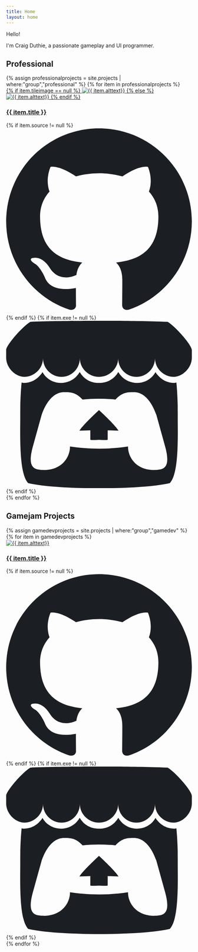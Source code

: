 ```yaml
---
title: Home
layout: home
---
```


<div class="w-full py-10 shadow bg-cover bg-center" style="background-image:url('images/aboutbackground.png');">
    <div class="container mx-auto flex">
        <div class="px-3 md:px-0 mx-auto leading-wide text-center md:text-left text-lg md:text-xl">
            <p>Hello!</p>
            <div class="pt-3 md:max-w-md">
                <p>I'm Craig Duthie, a passionate gameplay and UI programmer.</p>
            </div>
        </div>
    </div>
</div>

<div class="w-full relative pt-16">
    <div class="w-full md:container mx-auto">
    <h2 class="text-center text-3xl font-bold leading-wide uppercase">Professional</h2>
    <div>
        <div class="grid w-4/5 mx-auto md:w-full grid-cols-3 gap-10 md:gap-6 justify-center align-center pt-6 pb-10">
        {% assign professionalprojects = site.projects | where:"group","professional" %}
            {% for item in professionalprojects %}            
                <div class="flex flex-col md:flex-row col-span-3 md:col-span-1 relative">
                    <div class="w-full flex-shrink-0">
                    <a href="/projects/{{item.urlsafetitle}}" class="hover:text-blue-500">
                    {% if item.tileimage == null %}
                        <img class="rounded w-full h-full object-cover shadow" src="{{ item.image }}" alt = "{{ item.alttext}}"/>
                    {% else %}
                        <img class="rounded w-full h-full object-cover shadow" src="{{ item.tileimage }}" alt = "{{ item.alttext}}"/>
                    {% endif %}
                    </a>
                    </div>
                    <div class="absolute bg-gray-700 rounded rounded-r-none px-6 py-1" style="top:10px; right: 0px;">
                        <div class="flex items-center">
                        <h3 class="font-semibold"><a href="/projects/{{item.urlsafetitle}}" class="hover:text-blue-500">{{ item.title }}</a></h3>
                            {% if item.source != null %}
                            <a href="{{ item.source }}" class="w-5 h-5 ml-3 hover:text-blue-500">
                                <svg viewBox="0 0 1024 1024" fill="none" xmlns="http://www.w3.org/2000/svg"> <path fill-rule="evenodd" clip-rule="evenodd" d="M8 0C3.58 0 0 3.58 0 8C0 11.54 2.29 14.53 5.47 15.59C5.87 15.66 6.02 15.42 6.02 15.21C6.02 15.02 6.01 14.39 6.01 13.72C4 14.09 3.48 13.23 3.32 12.78C3.23 12.55 2.84 11.84 2.5 11.65C2.22 11.5 1.82 11.13 2.49 11.12C3.12 11.11 3.57 11.7 3.72 11.94C4.44 13.15 5.59 12.81 6.05 12.6C6.12 12.08 6.33 11.73 6.56 11.53C4.78 11.33 2.92 10.64 2.92 7.58C2.92 6.71 3.23 5.99 3.74 5.43C3.66 5.23 3.38 4.41 3.82 3.31C3.82 3.31 4.49 3.1 6.02 4.13C6.66 3.95 7.34 3.86 8.02 3.86C8.7 3.86 9.38 3.95 10.02 4.13C11.55 3.09 12.22 3.31 12.22 3.31C12.66 4.41 12.38 5.23 12.3 5.43C12.81 5.99 13.12 6.7 13.12 7.58C13.12 10.65 11.25 11.33 9.47 11.53C9.76 11.78 10.01 12.26 10.01 13.01C10.01 14.08 10 14.94 10 15.21C10 15.42 10.15 15.67 10.55 15.59C13.71 14.53 16 11.53 16 8C16 3.58 12.42 0 8 0Z" transform="scale(64)" class="fill-current" fill="#1B1F23"/> </svg>
                            </a>
                            {% endif %}
                            {% if item.exe != null %}
                            <a href="{{ item.exe }}" class="w-5 h-5 ml-3 hover:text-blue-500">
                            <svg xmlns="http://www.w3.org/2000/svg" viewBox="0 0 245.371 220.736"><path d="M31.99 1.365C21.287 7.72.2 31.945 0 38.298v10.516C0 62.144 12.46 73.86 23.773 73.86c13.584 0 24.902-11.258 24.903-24.62 0 13.362 10.93 24.62 24.515 24.62 13.586 0 24.165-11.258 24.165-24.62 0 13.362 11.622 24.62 25.207 24.62h.246c13.586 0 25.208-11.258 25.208-24.62 0 13.362 10.58 24.62 24.164 24.62 13.585 0 24.515-11.258 24.515-24.62 0 13.362 11.32 24.62 24.903 24.62 11.313 0 23.773-11.714 23.773-25.046V38.298c-.2-6.354-21.287-30.58-31.988-36.933C180.118.197 157.056-.005 122.685 0c-34.37.003-81.228.54-90.697 1.365zm65.194 66.217a28.025 28.025 0 01-4.78 6.155c-5.128 5.014-12.157 8.122-19.906 8.122a28.482 28.482 0 01-19.948-8.126c-1.858-1.82-3.27-3.766-4.563-6.032l-.006.004c-1.292 2.27-3.092 4.215-4.954 6.037a28.5 28.5 0 01-19.948 8.12c-.934 0-1.906-.258-2.692-.528-1.092 11.372-1.553 22.24-1.716 30.164l-.002.045c-.02 4.024-.04 7.333-.06 11.93.21 23.86-2.363 77.334 10.52 90.473 19.964 4.655 56.7 6.775 93.555 6.788h.006c36.854-.013 73.59-2.133 93.554-6.788 12.883-13.14 10.31-66.614 10.52-90.474-.022-4.596-.04-7.905-.06-11.93l-.003-.045c-.162-7.926-.623-18.793-1.715-30.165-.786.27-1.757.528-2.692.528a28.5 28.5 0 01-19.948-8.12c-1.862-1.822-3.662-3.766-4.955-6.037l-.006-.004c-1.294 2.266-2.705 4.213-4.563 6.032a28.48 28.48 0 01-19.947 8.125c-7.748 0-14.778-3.11-19.906-8.123a28.025 28.025 0 01-4.78-6.155 27.99 27.99 0 01-4.736 6.155 28.49 28.49 0 01-19.95 8.124c-.27 0-.54-.012-.81-.02h-.007c-.27.008-.54.02-.813.02a28.49 28.49 0 01-19.95-8.123 27.992 27.992 0 01-4.736-6.155zm-20.486 26.49l-.002.01h.015c8.113.017 15.32 0 24.25 9.746 7.028-.737 14.372-1.105 21.722-1.094h.006c7.35-.01 14.694.357 21.723 1.094 8.93-9.747 16.137-9.73 24.25-9.746h.014l-.002-.01c3.833 0 19.166 0 29.85 30.007L210 165.244c8.504 30.624-2.723 31.373-16.727 31.4-20.768-.773-32.267-15.855-32.267-30.935-11.496 1.884-24.907 2.826-38.318 2.827h-.006c-13.412 0-26.823-.943-38.318-2.827 0 15.08-11.5 30.162-32.267 30.935-14.004-.027-25.23-.775-16.726-31.4L46.85 124.08C57.534 94.073 72.867 94.073 76.7 94.073zm45.985 23.582v.006c-.02.02-21.863 20.08-25.79 27.215l14.304-.573v12.474c0 .584 5.74.346 11.486.08h.006c5.744.266 11.485.504 11.485-.08v-12.474l14.304.573c-3.928-7.135-25.79-27.215-25.79-27.215v-.006l-.003.002z" class="fill-current" fill="#1B1F23"/> </svg>
                            </a>
                            {% endif %}
                        </div>
                         <!-- <p class="md:text-sm"> {{ item.description | truncate : 210 }}</p> -->
                    </div>
                </div>
            {% endfor %}
        </div>
    </div>
</div>

<div class="w-full relative pt-4">
    <div class="w-full md:container mx-auto">
    <h2 class="text-center text-3xl font-bold leading-wide uppercase">Gamejam Projects</h2>
    <div>
        <div class="grid w-4/5 mx-auto md:w-full grid-cols-3 gap-10 md:gap-6 justify-center align-center pt-6 pb-10">
        {% assign gamedevprojects = site.projects | where:"group","gamedev" %}
            {% for item in gamedevprojects %}            
                <div class="flex flex-col md:flex-row col-span-3 md:col-span-1 relative">
                    <div class="w-full flex-shrink-0">
                    <a href="/projects/{{item.urlsafetitle}}" class="hover:text-blue-500">
                        <img class="rounded w-full h-full object-cover shadow" src="{{ item.image }}" alt = "{{ item.alttext}}"/>
                    </a>
                    </div>
                    <div class="absolute bg-gray-700 rounded rounded-r-none px-6 py-1" style="top:10px; right: 0px;">
                        <div class="flex items-center">
                            <h3 class="font-semibold"><a href="/projects/{{item.urlsafetitle}}" class="hover:text-blue-500">{{ item.title }}</a></h3>
                            {% if item.source != null %}
                            <a href="{{ item.source }}" class="w-5 h-5 ml-3 hover:text-blue-500">
                                <svg viewBox="0 0 1024 1024" fill="none" xmlns="http://www.w3.org/2000/svg"> <path fill-rule="evenodd" clip-rule="evenodd" d="M8 0C3.58 0 0 3.58 0 8C0 11.54 2.29 14.53 5.47 15.59C5.87 15.66 6.02 15.42 6.02 15.21C6.02 15.02 6.01 14.39 6.01 13.72C4 14.09 3.48 13.23 3.32 12.78C3.23 12.55 2.84 11.84 2.5 11.65C2.22 11.5 1.82 11.13 2.49 11.12C3.12 11.11 3.57 11.7 3.72 11.94C4.44 13.15 5.59 12.81 6.05 12.6C6.12 12.08 6.33 11.73 6.56 11.53C4.78 11.33 2.92 10.64 2.92 7.58C2.92 6.71 3.23 5.99 3.74 5.43C3.66 5.23 3.38 4.41 3.82 3.31C3.82 3.31 4.49 3.1 6.02 4.13C6.66 3.95 7.34 3.86 8.02 3.86C8.7 3.86 9.38 3.95 10.02 4.13C11.55 3.09 12.22 3.31 12.22 3.31C12.66 4.41 12.38 5.23 12.3 5.43C12.81 5.99 13.12 6.7 13.12 7.58C13.12 10.65 11.25 11.33 9.47 11.53C9.76 11.78 10.01 12.26 10.01 13.01C10.01 14.08 10 14.94 10 15.21C10 15.42 10.15 15.67 10.55 15.59C13.71 14.53 16 11.53 16 8C16 3.58 12.42 0 8 0Z" transform="scale(64)" class="fill-current" fill="#1B1F23"/> </svg>
                            </a>
                            {% endif %}
                            {% if item.exe != null %}
                            <a href="{{ item.exe }}" class="w-5 h-5 ml-3 hover:text-blue-500">
                            <svg xmlns="http://www.w3.org/2000/svg" viewBox="0 0 245.371 220.736"><path d="M31.99 1.365C21.287 7.72.2 31.945 0 38.298v10.516C0 62.144 12.46 73.86 23.773 73.86c13.584 0 24.902-11.258 24.903-24.62 0 13.362 10.93 24.62 24.515 24.62 13.586 0 24.165-11.258 24.165-24.62 0 13.362 11.622 24.62 25.207 24.62h.246c13.586 0 25.208-11.258 25.208-24.62 0 13.362 10.58 24.62 24.164 24.62 13.585 0 24.515-11.258 24.515-24.62 0 13.362 11.32 24.62 24.903 24.62 11.313 0 23.773-11.714 23.773-25.046V38.298c-.2-6.354-21.287-30.58-31.988-36.933C180.118.197 157.056-.005 122.685 0c-34.37.003-81.228.54-90.697 1.365zm65.194 66.217a28.025 28.025 0 01-4.78 6.155c-5.128 5.014-12.157 8.122-19.906 8.122a28.482 28.482 0 01-19.948-8.126c-1.858-1.82-3.27-3.766-4.563-6.032l-.006.004c-1.292 2.27-3.092 4.215-4.954 6.037a28.5 28.5 0 01-19.948 8.12c-.934 0-1.906-.258-2.692-.528-1.092 11.372-1.553 22.24-1.716 30.164l-.002.045c-.02 4.024-.04 7.333-.06 11.93.21 23.86-2.363 77.334 10.52 90.473 19.964 4.655 56.7 6.775 93.555 6.788h.006c36.854-.013 73.59-2.133 93.554-6.788 12.883-13.14 10.31-66.614 10.52-90.474-.022-4.596-.04-7.905-.06-11.93l-.003-.045c-.162-7.926-.623-18.793-1.715-30.165-.786.27-1.757.528-2.692.528a28.5 28.5 0 01-19.948-8.12c-1.862-1.822-3.662-3.766-4.955-6.037l-.006-.004c-1.294 2.266-2.705 4.213-4.563 6.032a28.48 28.48 0 01-19.947 8.125c-7.748 0-14.778-3.11-19.906-8.123a28.025 28.025 0 01-4.78-6.155 27.99 27.99 0 01-4.736 6.155 28.49 28.49 0 01-19.95 8.124c-.27 0-.54-.012-.81-.02h-.007c-.27.008-.54.02-.813.02a28.49 28.49 0 01-19.95-8.123 27.992 27.992 0 01-4.736-6.155zm-20.486 26.49l-.002.01h.015c8.113.017 15.32 0 24.25 9.746 7.028-.737 14.372-1.105 21.722-1.094h.006c7.35-.01 14.694.357 21.723 1.094 8.93-9.747 16.137-9.73 24.25-9.746h.014l-.002-.01c3.833 0 19.166 0 29.85 30.007L210 165.244c8.504 30.624-2.723 31.373-16.727 31.4-20.768-.773-32.267-15.855-32.267-30.935-11.496 1.884-24.907 2.826-38.318 2.827h-.006c-13.412 0-26.823-.943-38.318-2.827 0 15.08-11.5 30.162-32.267 30.935-14.004-.027-25.23-.775-16.726-31.4L46.85 124.08C57.534 94.073 72.867 94.073 76.7 94.073zm45.985 23.582v.006c-.02.02-21.863 20.08-25.79 27.215l14.304-.573v12.474c0 .584 5.74.346 11.486.08h.006c5.744.266 11.485.504 11.485-.08v-12.474l14.304.573c-3.928-7.135-25.79-27.215-25.79-27.215v-.006l-.003.002z" class="fill-current" fill="#1B1F23"/> </svg>
                            </a>
                            {% endif %}
                        </div>
                         <!-- <p class="md:text-sm"> {{ item.description | truncate : 210 }}</p> -->
                    </div>
                </div>
            {% endfor %}
        </div>
    </div>
</div>
